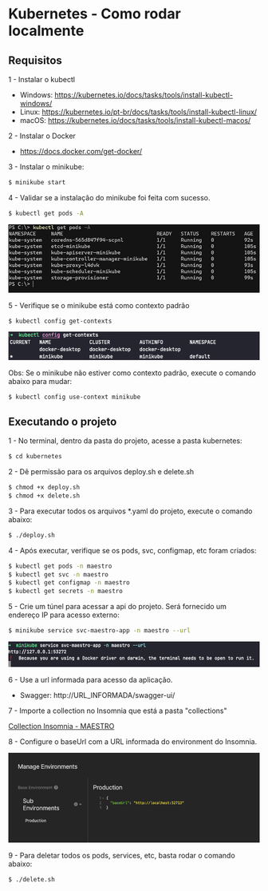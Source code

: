 # Kubernetes - Como rodar localmente

## Requisitos

1 - Instalar o kubectl

  - Windows: https://kubernetes.io/docs/tasks/tools/install-kubectl-windows/
  - Linux: https://kubernetes.io/pt-br/docs/tasks/tools/install-kubectl-linux/
  - macOS: https://kubernetes.io/docs/tasks/tools/install-kubectl-macos/

2 - Instalar o Docker 

  - https://docs.docker.com/get-docker/

3 - Instalar o minikube:

```bash
$ minikube start
```

4 - Validar se a instalação do minikube foi feita com sucesso.

```bash
$ kubectl get pods -A
```
![Alt text](images/image.png)

5 - Verifique se o minikube está como contexto padrão

```bash
$ kubectl config get-contexts
```
![Alt text](images/image-1.png)

Obs: Se o minikube não estiver como contexto padrão, execute o comando abaixo para mudar:

```bash
$ kubectl config use-context minikube
```

## Executando o projeto

1 - No terminal, dentro da pasta do projeto, acesse a pasta kubernetes:

```bash
$ cd kubernetes
```
2 - Dê permissão para os arquivos deploy.sh e delete.sh

```bash
$ chmod +x deploy.sh
$ chmod +x delete.sh
```

3 - Para executar todos os arquivos *.yaml do projeto, execute o comando abaixo:

```bash
$ ./deploy.sh
```
4 - Após executar, verifique se os pods, svc, configmap, etc foram criados:

```bash
$ kubectl get pods -n maestro
$ kubectl get svc -n maestro
$ kubectl get configmap -n maestro
$ kubectl get secrets -n maestro
```
5 - Crie um túnel para acessar a api do projeto. Será fornecido um endereço IP para
acesso externo:

```bash
$ minikube service svc-maestro-app -n maestro --url
```

![Alt text](images/image-2.png)

6 - Use a url informada para acesso da aplicação.

- Swagger: http://URL_INFORMADA/swagger-ui/

7 - Importe a collection no Insomnia que está a pasta "collections"

[Collection Insomnia - MAESTRO](../collections/maestro-tech-challenge.json)

8 - Configure o baseUrl com a URL informada do environment do Insomnia.

![Alt text](images/image-3.png)

9 - Para deletar todos os pods, services, etc, basta rodar o comando abaixo:

```bash
$ ./delete.sh
```